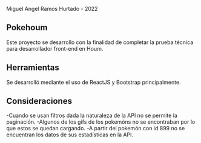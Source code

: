 Miguel Angel Ramos Hurtado - 2022

## Pokehoum

Este proyecto se desarrollo con la finalidad de completar la prueba técnica para desarrollador front-end en Houm.

## Herramientas

Se desarrolló mediante el uso de ReactJS y Bootstrap principalmente.

## Consideraciones

-Cuando se usan filtros dada la naturaleza de la API no se permite la paginación.
-Algunos de los gifs de los pokemóns no se encontraban por lo que estos se quedan cargando.
-A partir del pokemón con id 899 no se encuentran los datos de sus estadísticas en la API.
